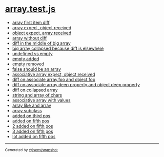 # [array.test.js](../array.test.js)



- [array first item diff](array_first_item_diff/array_first_item_diff.md)
- [array expect, object received](array_expect__object_received/array_expect__object_received.md)
- [object expect, array received](object_expect__array_received/object_expect__array_received.md)
- [array without diff](array_without_diff/array_without_diff.md)
- [diff in the middle of big array](diff_in_the_middle_of_big_array/diff_in_the_middle_of_big_array.md)
- [big array collapsed because diff is elsewhere](big_array_collapsed_because_diff_is_elsewhere/big_array_collapsed_because_diff_is_elsewhere.md)
- [undefined vs empty](undefined_vs_empty/undefined_vs_empty.md)
- [empty added](empty_added/empty_added.md)
- [empty removed](empty_removed/empty_removed.md)
- [false should be an array](false_should_be_an_array/false_should_be_an_array.md)
- [associative array expect, object received](associative_array_expect__object_received/associative_array_expect__object_received.md)
- [diff on associate array.foo and object.foo](diff_on_associate_array_foo_and_object_foo/diff_on_associate_array_foo_and_object_foo.md)
- [diff on associate array deep property and object deep property](diff_on_associate_array_deep_property_and_object_deep_property/diff_on_associate_array_deep_property_and_object_deep_property.md)
- [diff on collapsed array](diff_on_collapsed_array/diff_on_collapsed_array.md)
- [string and array of chars](string_and_array_of_chars/string_and_array_of_chars.md)
- [associative array with values](associative_array_with_values/associative_array_with_values.md)
- [array like and array](array_like_and_array/array_like_and_array.md)
- [array subclass](array_subclass/array_subclass.md)
- [added on third pos](added_on_third_pos/added_on_third_pos.md)
- [added on fifth pos](added_on_fifth_pos/added_on_fifth_pos.md)
- [2 added on fifth pos](2_added_on_fifth_pos/2_added_on_fifth_pos.md)
- [3 added on fifth pos](3_added_on_fifth_pos/3_added_on_fifth_pos.md)
- [lot added on fifth pos](lot_added_on_fifth_pos/lot_added_on_fifth_pos.md)

---

<sub>
  Generated by <a href="https://github.com/jsenv/core/tree/main/packages/independent/snapshot">@jsenv/snapshot</a>
</sub>